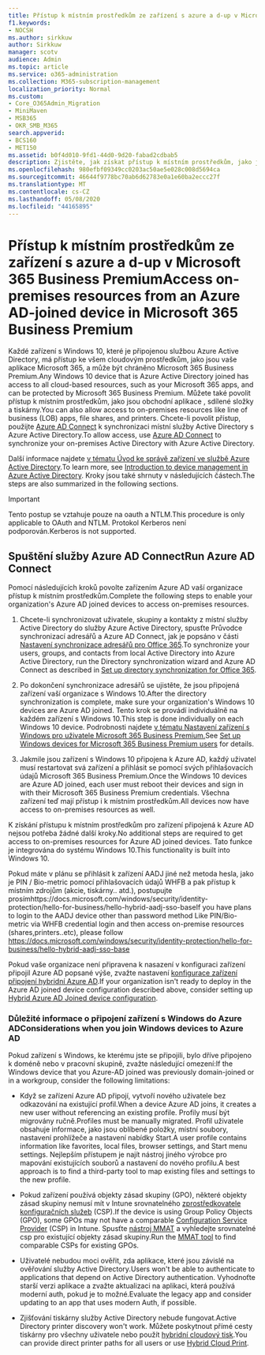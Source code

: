 ```yaml
---
title: Přístup k místním prostředkům ze zařízení s azure a d-up v Microsoftu 365 Business
f1.keywords:
- NOCSH
ms.author: sirkkuw
author: Sirkkuw
manager: scotv
audience: Admin
ms.topic: article
ms.service: o365-administration
ms.collection: M365-subscription-management
localization_priority: Normal
ms.custom:
- Core_O365Admin_Migration
- MiniMaven
- MSB365
- OKR_SMB_M365
search.appverid:
- BCS160
- MET150
ms.assetid: b0f4d010-9fd1-44d0-9d20-fabad2cdbab5
description: Zjistěte, jak získat přístup k místním prostředkům, jako jsou obchodní aplikace, sdílené složky a tiskárny z Azure Active Directory, které se připojilo k zařízení s Windows 10.
ms.openlocfilehash: 980efbf09349cc0203ac50ae5e028c008d5694ca
ms.sourcegitcommit: 46644f9778bc70ab6d62783e0a1e60ba2eccc27f
ms.translationtype: MT
ms.contentlocale: cs-CZ
ms.lasthandoff: 05/08/2020
ms.locfileid: "44165895"
---
```

# <a name="access-on-premises-resources-from-an-azure-ad-joined-device-in-microsoft-365-business-premium"></a><span data-ttu-id="c6fde-103">Přístup k místním prostředkům ze zařízení s azure a d-up v Microsoft 365 Business Premium</span><span class="sxs-lookup"><span data-stu-id="c6fde-103">Access on-premises resources from an Azure AD-joined device in Microsoft 365 Business Premium</span></span>

<span data-ttu-id="c6fde-104">Každé zařízení s Windows 10, které je připojenou službou Azure Active Directory, má přístup ke všem cloudovým prostředkům, jako jsou vaše aplikace Microsoft 365, a může být chráněno Microsoft 365 Business Premium.</span><span class="sxs-lookup"><span data-stu-id="c6fde-104">Any Windows 10 device that is Azure Active Directory joined has access to all cloud-based resources, such as your Microsoft 365 apps, and can be protected by Microsoft 365 Business Premium.</span></span> <span data-ttu-id="c6fde-105">Můžete také povolit přístup k místním prostředkům, jako jsou obchodní aplikace , sdílené složky a tiskárny.</span><span class="sxs-lookup"><span data-stu-id="c6fde-105">You can also allow access to on-premises resources like line of business (LOB) apps, file shares, and printers.</span></span> <span data-ttu-id="c6fde-106">Chcete-li povolit přístup, použijte [Azure AD Connect](https://docs.microsoft.com/azure/active-directory/connect/active-directory-aadconnect) k synchronizaci místní služby Active Directory s Azure Active Directory.</span><span class="sxs-lookup"><span data-stu-id="c6fde-106">To allow access, use [Azure AD Connect](https://docs.microsoft.com/azure/active-directory/connect/active-directory-aadconnect) to synchronize your on-premises Active Directory with Azure Active Directory.</span></span> 

<span data-ttu-id="c6fde-107">Další informace najdete [v tématu Úvod ke správě zařízení ve službě Azure Active Directory](https://docs.microsoft.com/azure/active-directory/device-management-introduction).</span><span class="sxs-lookup"><span data-stu-id="c6fde-107">To learn more, see [Introduction to device management in Azure Active Directory](https://docs.microsoft.com/azure/active-directory/device-management-introduction).</span></span>
<span data-ttu-id="c6fde-108">Kroky jsou také shrnuty v následujících částech.</span><span class="sxs-lookup"><span data-stu-id="c6fde-108">The steps are also summarized in the following sections.</span></span>

> [!IMPORTANT]
> <span data-ttu-id="c6fde-109">Tento postup se vztahuje pouze na oauth a NTLM.</span><span class="sxs-lookup"><span data-stu-id="c6fde-109">This procedure is only applicable to OAuth and NTLM.</span></span> <span data-ttu-id="c6fde-110">Protokol Kerberos není podporován.</span><span class="sxs-lookup"><span data-stu-id="c6fde-110">Kerberos is not supported.</span></span>
 
## <a name="run-azure-ad-connect"></a><span data-ttu-id="c6fde-111">Spuštění služby Azure AD Connect</span><span class="sxs-lookup"><span data-stu-id="c6fde-111">Run Azure AD Connect</span></span>

<span data-ttu-id="c6fde-112">Pomocí následujících kroků povolte zařízením Azure AD vaší organizace přístup k místním prostředkům.</span><span class="sxs-lookup"><span data-stu-id="c6fde-112">Complete the following steps to enable your organization's Azure AD joined devices to access on-premises resources.</span></span>
  
1. <span data-ttu-id="c6fde-113">Chcete-li synchronizovat uživatele, skupiny a kontakty z místní služby Active Directory do služby Azure Active Directory, spusťte Průvodce synchronizací adresářů a Azure AD Connect, jak je popsáno v části [Nastavení synchronizace adresářů pro Office 365](https://docs.microsoft.com/office365/enterprise/set-up-directory-synchronization).</span><span class="sxs-lookup"><span data-stu-id="c6fde-113">To synchronize your users, groups, and contacts from local Active Directory into Azure Active Directory, run the Directory synchronization wizard and Azure AD Connect as described in [Set up directory synchronization for Office 365](https://docs.microsoft.com/office365/enterprise/set-up-directory-synchronization).</span></span>
    
2. <span data-ttu-id="c6fde-114">Po dokončení synchronizace adresářů se ujistěte, že jsou připojená zařízení vaší organizace s Windows 10.</span><span class="sxs-lookup"><span data-stu-id="c6fde-114">After the directory synchronization is complete, make sure your organization's Windows 10 devices are Azure AD joined.</span></span> <span data-ttu-id="c6fde-115">Tento krok se provádí individuálně na každém zařízení s Windows 10.</span><span class="sxs-lookup"><span data-stu-id="c6fde-115">This step is done individually on each Windows 10 device.</span></span> <span data-ttu-id="c6fde-116">Podrobnosti najdete [v tématu Nastavení zařízení s Windows pro uživatele Microsoft 365 Business Premium.](set-up-windows-devices.md)</span><span class="sxs-lookup"><span data-stu-id="c6fde-116">See [Set up Windows devices for Microsoft 365 Business Premium users](set-up-windows-devices.md) for details.</span></span> 
    
3. <span data-ttu-id="c6fde-117">Jakmile jsou zařízení s Windows 10 připojena k Azure AD, každý uživatel musí restartovat svá zařízení a přihlásit se pomocí svých přihlašovacích údajů Microsoft 365 Business Premium.</span><span class="sxs-lookup"><span data-stu-id="c6fde-117">Once the Windows 10 devices are Azure AD joined, each user must reboot their devices and sign in with their Microsoft 365 Business Premium credentials.</span></span> <span data-ttu-id="c6fde-118">Všechna zařízení teď mají přístup i k místním prostředkům.</span><span class="sxs-lookup"><span data-stu-id="c6fde-118">All devices now have access to on-premises resources as well.</span></span>
    
<span data-ttu-id="c6fde-119">K získání přístupu k místním prostředkům pro zařízení připojená k Azure AD nejsou potřeba žádné další kroky.</span><span class="sxs-lookup"><span data-stu-id="c6fde-119">No additional steps are required to get access to on-premises resources for Azure AD joined devices.</span></span> <span data-ttu-id="c6fde-120">Tato funkce je integrována do systému Windows 10.</span><span class="sxs-lookup"><span data-stu-id="c6fde-120">This functionality is built into Windows 10.</span></span> 

<span data-ttu-id="c6fde-121">Pokud máte v plánu se přihlásit k zařízení AADJ jiné než metoda hesla, jako je PIN / Bio-metric pomocí přihlašovacích údajů WHFB a pak přístup k místním zdrojům (akcie, tiskárny.. atd.), postupujte prosímhttps://docs.microsoft.com/windows/security/identity-protection/hello-for-business/hello-hybrid-aadj-sso-base</span><span class="sxs-lookup"><span data-stu-id="c6fde-121">If you have plans to login to the AADJ device other than password method Like PIN/Bio-metric via WHFB credential login and then access on-premise resources (shares,printers..etc), please follow https://docs.microsoft.com/windows/security/identity-protection/hello-for-business/hello-hybrid-aadj-sso-base</span></span>
  
<span data-ttu-id="c6fde-122">Pokud vaše organizace není připravena k nasazení v konfiguraci zařízení připojil Azure AD popsané výše, zvažte nastavení [konfigurace zařízení připojení hybridní Azure AD](manage-windows-devices.md).</span><span class="sxs-lookup"><span data-stu-id="c6fde-122">If your organization isn't ready to deploy in the Azure AD joined device configuration described above, consider setting up [Hybrid Azure AD Joined device configuration](manage-windows-devices.md).</span></span>
  
### <a name="considerations-when-you-join-windows-devices-to-azure-ad"></a><span data-ttu-id="c6fde-123">Důležité informace o připojení zařízení s Windows do Azure AD</span><span class="sxs-lookup"><span data-stu-id="c6fde-123">Considerations when you join Windows devices to Azure AD</span></span>

<span data-ttu-id="c6fde-124">Pokud zařízení s Windows, ke kterému jste se připojili, bylo dříve připojeno k doméně nebo v pracovní skupině, zvažte následující omezení:</span><span class="sxs-lookup"><span data-stu-id="c6fde-124">If the Windows device that you Azure-AD joined was previously domain-joined or in a workgroup, consider the following limitations:</span></span>
  
- <span data-ttu-id="c6fde-125">Když se zařízení Azure AD připojí, vytvoří nového uživatele bez odkazování na existující profil.</span><span class="sxs-lookup"><span data-stu-id="c6fde-125">When a device Azure AD joins, it creates a new user without referencing an existing profile.</span></span> <span data-ttu-id="c6fde-126">Profily musí být migrovány ručně.</span><span class="sxs-lookup"><span data-stu-id="c6fde-126">Profiles must be manually migrated.</span></span> <span data-ttu-id="c6fde-127">Profil uživatele obsahuje informace, jako jsou oblíbené položky, místní soubory, nastavení prohlížeče a nastavení nabídky Start.</span><span class="sxs-lookup"><span data-stu-id="c6fde-127">A user profile contains information like favorites, local files, browser settings, and Start menu settings.</span></span> <span data-ttu-id="c6fde-128">Nejlepším přístupem je najít nástroj jiného výrobce pro mapování existujících souborů a nastavení do nového profilu.</span><span class="sxs-lookup"><span data-stu-id="c6fde-128">A best approach is to find a third-party tool to map existing files and settings to the new profile.</span></span>

- <span data-ttu-id="c6fde-129">Pokud zařízení používá objekty zásad skupiny (GPO), některé objekty zásad skupiny nemusí mít v Intune srovnatelného [zprostředkovatele konfiguračních služeb](https://docs.microsoft.com/windows/configuration/provisioning-packages/how-it-pros-can-use-configuration-service-providers) (CSP).</span><span class="sxs-lookup"><span data-stu-id="c6fde-129">If the device is using Group Policy Objects (GPO), some GPOs may not have a comparable [Configuration Service Provider](https://docs.microsoft.com/windows/configuration/provisioning-packages/how-it-pros-can-use-configuration-service-providers) (CSP) in Intune.</span></span> <span data-ttu-id="c6fde-130">Spusťte [nástroj MMAT](https://www.microsoft.com/download/details.aspx?id=45520) a vyhledejte srovnatelné csp pro existující objekty zásad skupiny.</span><span class="sxs-lookup"><span data-stu-id="c6fde-130">Run the [MMAT tool](https://www.microsoft.com/download/details.aspx?id=45520) to find comparable CSPs for existing GPOs.</span></span>

- <span data-ttu-id="c6fde-131">Uživatelé nebudou moci ověřit, zda aplikace, které jsou závislé na ověřování služby Active Directory.</span><span class="sxs-lookup"><span data-stu-id="c6fde-131">Users won't be able to authenticate to applications that depend on Active Directory authentication.</span></span> <span data-ttu-id="c6fde-132">Vyhodnoťte starší verzi aplikace a zvažte aktualizaci na aplikaci, která používá moderní auth, pokud je to možné.</span><span class="sxs-lookup"><span data-stu-id="c6fde-132">Evaluate the legacy app and consider updating to an app that uses modern Auth, if possible.</span></span>

- <span data-ttu-id="c6fde-133">Zjišťování tiskárny služby Active Directory nebude fungovat.</span><span class="sxs-lookup"><span data-stu-id="c6fde-133">Active Directory printer discovery won't work.</span></span> <span data-ttu-id="c6fde-134">Můžete poskytnout přímé cesty tiskárny pro všechny uživatele nebo použít [hybridní cloudový tisk](https://docs.microsoft.com/windows-server/administration/hybrid-cloud-print/hybrid-cloud-print-deploy).</span><span class="sxs-lookup"><span data-stu-id="c6fde-134">You can provide direct printer paths for all users or use [Hybrid Cloud Print](https://docs.microsoft.com/windows-server/administration/hybrid-cloud-print/hybrid-cloud-print-deploy).</span></span>
